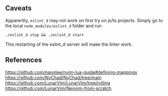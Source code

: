 ## Caveats

Apparently, `eslint_d` may not work on first try on js/ts projects. Simply go to the local `node_modules/eslint_d` folder and run

    ./eslint_d stop && ./eslint_d start

This restarting of the eslint_d server will make the linter work.

## References
https://github.com/nanotee/nvim-lua-guide#defining-mappings
https://github.com/NvChad/NvChad/tree/main
https://github.com/LunarVim/LunarVim/tree/rolling
https://github.com/LunarVim/Neovim-from-scratch
